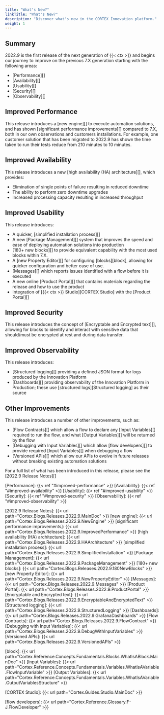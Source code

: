 ```yaml
---
title: "What's New?"
linkTitle: "What's New?"
description: "Discover what's new in the CORTEX Innovation platform."
weight: 1
---
```


## Summary

2022.9 is the first release of the next generation of {{< ctx >}} and begins our journey to improve on the previous 7.X generation starting with the following areas:

- [Performance][]
- [Availability][]
- [Usability][]
- [Security][]
- [Observability][]

## Improved Performance

This release introduces a [new engine][] to execute automation solutions, and has shown [significant performance improvements][] compared to 7.X, both in our own observations and customers installations. For example, one customer solution that has been migrated to 2022.9 has shown the time taken to run their tests reduce from 210 minutes to 10 minutes.

## Improved Availability

This release introduces a new [high availability (HA) architecture][], which provides:

- Elimination of single points of failure resulting in reduced downtime
- The ability to perform zero downtime upgrades
- Increased processing capacity resulting in increased throughput

## Improved Usability

This release introduces:

- A quicker, [simplified installation process][]
- A new [Package Management][] system that improves the speed and ease of deploying automation solutions into production
- [180+ new blocks][] to provide equivalent capability with the most used blocks within 7.X.
- A [new Property Editor][] for configuring [blocks][block], allowing for quicker configuration and better ease of use.
- [Messages][] which reports issues identified with a flow before it is executed
- A new online [Product Portal][] that contains materials regarding the release and how to use the product
- Integration of [{{< ctx >}} Studio][CORTEX Studio] with the [Product Portal][]

## Improved Security

This release introduces the concept of [Encryptable and Encrypted text][], allowing for blocks to identify and interact with sensitive data that should/must be encrypted at rest and during data transfer.

## Improved Observability

This release introduces:

- [Structured logging][] providing a defined JSON format for logs produced by the Innovation Platform
- [Dashboards][] providing observability of the Innovation Platform in Production; these use [structured logs][Structured logging] as their source

## Other Improvements

This release introduces a number of other improvements, such as:

- [Flow Contracts][] which allow a flow to declare any [Input Variables][] required to run the flow, and what [Output Variables][] will be returned by the flow
- [Debugging with Input Variables][] which allow [flow developers][] to provide required [Input Variables][] when debugging a flow
- [Versioned APIs][] which allow our APIs to evolve in future releases without breaking existing automation solutions

For a full list of what has been introduced in this release, please see the [2022.9 Release Notes][]

[Performance]: {{< ref "#improved-performance" >}}
[Availability]: {{< ref "#improved-availability" >}}
[Usability]: {{< ref "#improved-usability" >}}
[Security]: {{< ref "#improved-security" >}}
[Observability]: {{< ref "#improved-observability" >}}

[2022.9 Release Notes]: {{< url path="Cortex.Blogs.Releases.2022.9.MainDoc" >}}
[new engine]: {{< url path="Cortex.Blogs.Releases.2022.9.NewEngine" >}}
[significant performance improvements]: {{< url path="Cortex.Blogs.Releases.2022.9.ImprovedPerformance" >}}
[high availability (HA) architecture]: {{< url path="Cortex.Blogs.Releases.2022.9.HAArchitecture" >}}
[simplified installation process]: {{< url path="Cortex.Blogs.Releases.2022.9.SimplifiedInstallation" >}}
[Package Management]: {{< url path="Cortex.Blogs.Releases.2022.9.PackageManagement" >}}
[180+ new blocks]: {{< url path="Cortex.Blogs.Releases.2022.9.180NewBlocks" >}}
[new Property Editor]: {{< url path="Cortex.Blogs.Releases.2022.9.NewPropertyEditor" >}}
[Messages]: {{< url path="Cortex.Blogs.Releases.2022.9.Messages" >}}
[Product Portal]: {{< url path="Cortex.Blogs.Releases.2022.9.ProductPortal" >}}
[Encryptable and Encrypted text]: {{< url path="Cortex.Blogs.Releases.2022.9.EncryptableAndEncryptedText" >}}
[Structured logging]: {{< url path="Cortex.Blogs.Releases.2022.9.StructuredLogging" >}}
[Dashboards]: {{< url path="Cortex.Blogs.Releases.2022.9.GrafanaDashboards" >}}
[Flow Contracts]: {{< url path="Cortex.Blogs.Releases.2022.9.FlowContract" >}}
[Debugging with Input Variables]: {{< url path="Cortex.Blogs.Releases.2022.9.DebugWithInputVariables" >}}
[Versioned APIs]: {{< url path="Cortex.Blogs.Releases.2022.9.VersionedAPIs" >}}

[block]: {{< url path="Cortex.Reference.Concepts.Fundamentals.Blocks.WhatIsABlock.MainDoc" >}}
[Input Variables]: {{< url path="Cortex.Reference.Concepts.Fundamentals.Variables.WhatIsAVariable.FlowInputVariable" >}}
[Output Variables]: {{< url path="Cortex.Reference.Concepts.Fundamentals.Variables.WhatIsAVariable.OutputVariablesStructure" >}}

[CORTEX Studio]: {{< url path="Cortex.Guides.Studio.MainDoc" >}}

[flow developers]: {{< url path="Cortex.Reference.Glossary.F-J.FlowDeveloper" >}}
